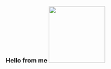 ### Hello from me  <img src = "https://media2.giphy.com/media/gM5qFksULw54NMWyry/giphy_s.gif?cid=ecf05e47db4ioatmgdtrdvycam2wddzm7ujuaqtbpgdgfa85&rid=giphy_s.gif&ct=s" width="150" >

<!--
**jasurbeksaribayev/jasurbeksaribayev** is a ✨ _special_ ✨ repository because its `README.md` (this file) appears on your GitHub profile.

Here are some ideas to get you started:

- 🔭 I’m currently working on ...
- 🌱 I’m currently learning ...
- 👯 I’m looking to collaborate on ...
- 🤔 I’m looking for help with ...
- 💬 Ask me about ...
- 📫 How to reach me: ...
- 😄 Pronouns: ...
- ⚡ Fun fact: ...
-->
